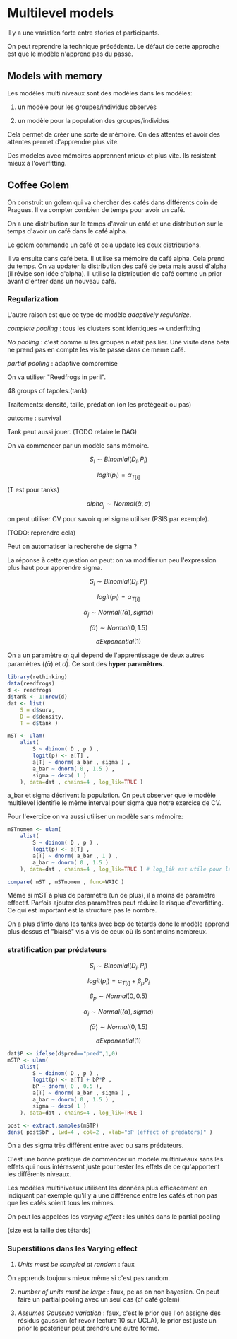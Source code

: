 # Multilevel models

Il y a une variation forte entre stories et participants. 

On peut reprendre la technique précédente. Le défaut de cette approche est que le modèle n'apprend pas du passé. 

## Models with memory

Les modèles multi niveaux sont des modèles dans les modèles:

1. un modèle pour les groupes/individus observés

2. un modèle pour la population des groupes/individus

Cela permet de créer une sorte de mémoire. On des attentes et avoir des attentes permet d'apprendre plus vite. 

Des modèles avec mémoires apprennent mieux et plus vite. Ils résistent mieux à l'overfitting.

## Coffee Golem

On construit un golem qui va chercher des cafés dans différents coin de Pragues. Il va compter combien de temps pour avoir un café.

On a une distribution sur le temps d'avoir un café et une distribution sur le temps d'avoir un café dans le café alpha.

Le golem commande un café et cela update les deux distributions. 

Il va ensuite dans café beta. Il utilise sa mémoire de café alpha. Cela prend du temps. On va updater la distribution des café de beta mais aussi d'alpha (il révise son idée d'alpha). Il utilise la distribution de café comme un prior avant d'entrer dans un nouveau café. 

### Regularization

L'autre raison est que ce type de modèle *adaptively regularize*.

*complete pooling* : tous les clusters sont identiques -> underfitting

*No pooling* : c'est comme si les groupes n était pas lier. Une visite dans beta ne prend pas en compte les visite passé dans ce meme café.

*partial pooling* : adaptive compromise

On va utiliser "Reedfrogs in peril".

48 groups of tapoles.(tank)

Traitements: densité, taille, prédation (on les protégeait ou pas)

outcome : survival

Tank peut aussi jouer. (TODO refaire le DAG)

On va commencer par un modèle sans mémoire. 

$$ S_{i} \sim Binomial(D_{i}, P_{i}) $$ 

$$ logit(p_{i}) = \alpha_{T[i]} $$

(T est pour tanks)

$$ alpha_{j} \sim Normal(\bar{\alpha}, \sigma ) $$

on peut utiliser CV pour savoir quel sigma utiliser (PSIS par exemple).

(TODO: reprendre cela)

Peut on automatiser la recherche de sigma ?

La réponse à cette question on peut: on va modifier un peu l'expression plus haut pour apprendre sigma.

$$ S_{i} \sim Binomial(D_{i}, P_{i}) $$ 

$$ logit(p_{i}) = \alpha_{T[i]} $$

$$ \alpha_{j} \sim Normal(\bar(\alpha), sigma) $$

$$ \bar(\alpha) \sim Normal(0, 1.5) $$

$$ \sigma Exponential(1) $$

On a un paramètre $\alpha_{j}$ qui depend de l'apprentissage de deux autres paramètres ($\bar(\alpha)$ et $\sigma$). Ce sont des **hyper paramètres**.

``` R
library(rethinking) 
data(reedfrogs)
d <- reedfrogs 
d$tank <- 1:nrow(d)
dat <- list(
    S = d$surv,
    D = d$density,
    T = d$tank )

mST <- ulam( 
    alist(
        S ~ dbinom( D , p ) ,
        logit(p) <- a[T] ,
        a[T] ~ dnorm( a_bar , sigma ) , 
        a_bar ~ dnorm( 0 , 1.5 ) ,
        sigma ~ dexp( 1 )
    ), data=dat , chains=4 , log_lik=TRUE )

```

a_bar et sigma décrivent la population. On peut observer que le modèle multilevel identifie le même interval pour sigma que notre exercice de CV. 

Pour l'exercice on va aussi utiliser un modèle sans mémoire:

``` R
mSTnomem <- ulam( 
    alist(
        S ~ dbinom( D , p ) ,
        logit(p) <- a[T] ,
        a[T] ~ dnorm( a_bar , 1 ) , 
        a_bar ~ dnorm( 0 , 1.5 )
    ), data=dat , chains=4 , log_lik=TRUE ) # log_lik est utile pour la comparaison de modèle 

compare( mST , mSTnomem , func=WAIC )

```


Même si mST à plus de paramètre (un de plus), il a moins de paramètre effectif. Parfois ajouter des paramètres peut réduire le risque d'overfitting. Ce qui est important est la structure pas le nombre. 

On a plus d'info dans les tanks avec bcp de têtards donc le modèle apprend plus dessus et "biaisé" vis à vis de ceux où ils sont moins nombreux. 

### stratification par prédateurs

$$ S_{i} \sim Binomial(D_{i}, P_{i}) $$ 

$$ logit(p_{i}) = \alpha_{T[i]} + \beta_{p}P_{i} $$

$$ \beta_{p} \sim Normal(0, 0.5) $$

$$ \alpha_{j} \sim Normal(\bar(\alpha), sigma) $$

$$ \bar(\alpha) \sim Normal(0, 1.5) $$

$$ \sigma Exponential(1) $$

``` R
dat$P <- ifelse(d$pred=="pred",1,0)
mSTP <- ulam( 
    alist(
        S ~ dbinom( D , p ) ,
        logit(p) <- a[T] + bP*P ,
        bP ~ dnorm( 0 , 0.5 ),
        a[T] ~ dnorm( a_bar , sigma ) , 
        a_bar ~ dnorm( 0 , 1.5 ) ,
        sigma ~ dexp( 1 )
    ), data=dat , chains=4 , log_lik=TRUE )

post <- extract.samples(mSTP)
dens( post$bP , lwd=4 , col=2 , xlab="bP (effect of predators)" )
```

On a des sigma très différent entre avec ou sans prédateurs.

C'est une bonne pratique de commencer un modèle multiniveaux sans les effets qui nous intéressent juste pour tester les effets de ce qu'apportent les différents niveaux.

Les modèles multiniveaux utilisent les données plus efficacement en indiquant par exemple qu'il y a une différence entre les cafés et non pas que les cafés soient tous les mêmes. 

On peut les appelées les *varying effect* : les unités dans le partial pooling

(size est la taille des tétards)


### Superstitions dans les Varying effect

1. *Units must be sampled at random* : faux 

On apprends toujours mieux même si c'est pas random. 

2. *number of units must be large* : faux, pe as on non bayesien. On peut faire un partial pooling avec un seul cas (cf café golem)

3. *Assumes Gaussina variation* : faux, c'est le prior que l'on assigne des résidus gaussien (cf revoir lecture 10 sur UCLA), le prior est juste un prior le posterieur peut prendre une autre forme.



